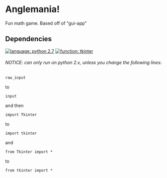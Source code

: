 # Anglemania!
Fun math game. Based off of "gui-app"

## Dependencies
[![language: python 2.7](https://img.shields.io/badge/language-python2.7-green?maxAge=360&style=plastic)](https://www.python.org/)
[![function: tkinter](https://img.shields.io/badge/function-tkinter-yellowgreen?maxAge=360&style=plastic)](https://wiki.python.org/moin/TkInter/)


###### NOTICE: can only run on python 2.x, unless you change the following lines:

    raw_input
    
to

    input
    
and then 

    import Tkinter
    
to

    import tkinter

and

    from Tkinter import *
    
to 

    from tkinter import *
